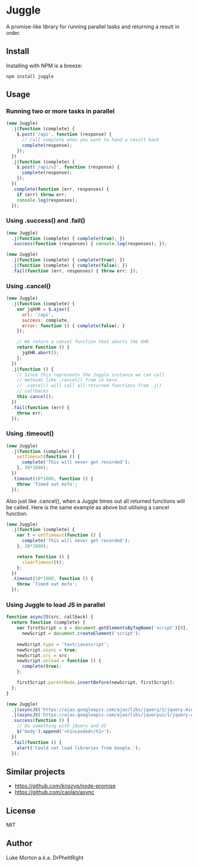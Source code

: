 # Juggle

A promise-like library for running parallel tasks and
returning a result in order.

## Install

Installing with NPM is a breeze:

```
npm install juggle
```

## Usage

### Running two or more tasks in parallel

``` javascript
(new Juggle)
  .j(function (complete) {
    $.post('/api', function (response) {
      // Call complete when you want to hand a result back
      complete(response);
    });
  })
  .j(function (complete) {
    $.post('/api/v2', function (response) {
      complete(response);
    });
  })
  .complete(function (err, responses) {
    if (err) throw err;
    console.log(responses);
  });
```

### Using .success() and .fail()

``` javascript
(new Juggle)
  .j(function (complete) { complete(true); })
  .success(function (responses) { console.log(responses); });

(new Juggle)
  .j(function (complete) { complete(true); })
  .j(function (complete) { complete(false); })
  .fail(function (err, responses) { throw err; });
```

### Using .cancel()

``` javascript
(new Juggle)
  .j(function (complete) {
    var jqXHR = $.ajax({
      url: '/api',
      success: complete,
      error: function () { complete(false); }
    });

    // We return a cancel function that aborts the XHR
    return function () {
      jqXHR.abort();
    };
  })
  .j(function () {
    // Since this represents the Juggle instance we can call
    // methods like .cancel() from in here.
    // .cancel() will call all returned functions from .j()
    // callbacks
    this.cancel();
  })
  .fail(function (err) {
    throw err;
  });
```

### Using .timeout()

``` javascript
(new Juggle)
  .j(function (complete) {
    setTimeout(function () {
      complete('This will never get recorded');
    }, 30*1000);
  })
  .timeout(10*1000, function () {
    throw 'Timed out mofo';
  });
```

Also just like .cancel(), when a Juggle times out all returned
functions will be called. Here is the same example as above
but utilising a cancel function.

``` javascript
(new Juggle)
  .j(function (complete) {
    var t = setTimeout(function () {
      complete('This will never get recorded');
    }, 30*1000);

    return function () {
      clearTimeout(t);
    };
  })
  .timeout(10*1000, function () {
    throw 'Timed out mofo';
  });
```

### Using Juggle to load JS in parallel

``` javascript
function asyncJS(src, callback) {
  return function (complete) {
    var firstScript = s = document.getElementsByTagName('script')[0],
      newScript = document.createElement('script');
    
    newScript.type = 'text/javascript';
    newScript.async = true;
    newScript.src = src;
    newScript.onload = function () {
      complete(true);
    };

    firstScript.parentNode.insertBefore(newScript, firstScript);
  };
}

(new Juggle)
  .j(asyncJS('https://ajax.googleapis.com/ajax/libs/jquery/1/jquery.min.js'))
  .j(asyncJS('https://ajax.googleapis.com/ajax/libs/jqueryui/1/jquery-ui.min.js'))
  .success(function () {
    // Do something with jQuery and UI
    $('body').append('<h1>Loaded</h1>');
  })
  .fail(function () {
    alert('Could not load libraries from Google.');
  });
```


## Similar projects

 - https://github.com/kriszyp/node-promise
 - https://github.com/caolan/async

## License

MIT

## Author

Luke Morton a.k.a. DrPheltRight